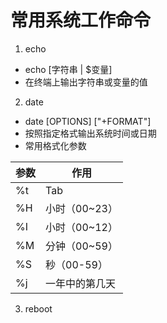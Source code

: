 # 常用系统工作命令
1. echo
  - echo [字符串 | $变量]
  - 在终端上输出字符串或变量的值
  
2. date
  - date [OPTIONS] ["+FORMAT"]
  - 按照指定格式输出系统时间或日期
  - 常用格式化参数
  
**参数** | **作用**
-- | --
%t | Tab
%H | 小时（00~23）
%I | 小时（00~12）
%M | 分钟（00~59）
%S | 秒（00-59）
%j | 一年中的第几天

3. reboot
